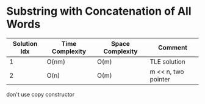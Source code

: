 # Substring with Concatenation of All Words

| Solution Idx | Time Complexity | Space Complexity | Comment             |
| ------------ | --------------- | ---------------- | ------------------- |
| 1            | O(nm)           | O(m)             | TLE solution        |
| 2            | O(n)            | O(m)             | m << n, two pointer |

don't use copy constructor

